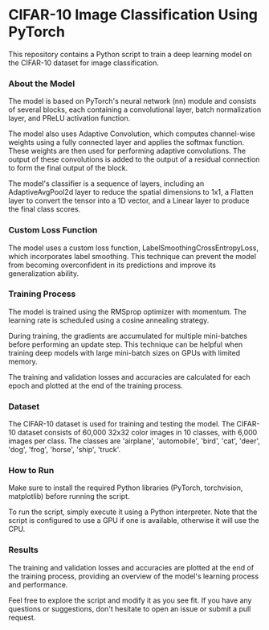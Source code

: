 # CIFAR-10 Image Classification Using PyTorch
This repository contains a Python script to train a deep learning model on the CIFAR-10 dataset for image classification.

### About the Model
The model is based on PyTorch's neural network (nn) module and consists of several blocks, each containing a convolutional layer, batch normalization layer, and PReLU activation function.

The model also uses Adaptive Convolution, which computes channel-wise weights using a fully connected layer and applies the softmax function. These weights are then used for performing adaptive convolutions. The output of these convolutions is added to the output of a residual connection to form the final output of the block.

The model's classifier is a sequence of layers, including an AdaptiveAvgPool2d layer to reduce the spatial dimensions to 1x1, a Flatten layer to convert the tensor into a 1D vector, and a Linear layer to produce the final class scores.

### Custom Loss Function
The model uses a custom loss function, LabelSmoothingCrossEntropyLoss, which incorporates label smoothing. This technique can prevent the model from becoming overconfident in its predictions and improve its generalization ability.

### Training Process
The model is trained using the RMSprop optimizer with momentum. The learning rate is scheduled using a cosine annealing strategy.

During training, the gradients are accumulated for multiple mini-batches before performing an update step. This technique can be helpful when training deep models with large mini-batch sizes on GPUs with limited memory.

The training and validation losses and accuracies are calculated for each epoch and plotted at the end of the training process.

### Dataset
The CIFAR-10 dataset is used for training and testing the model. The CIFAR-10 dataset consists of 60,000 32x32 color images in 10 classes, with 6,000 images per class. The classes are 'airplane', 'automobile', 'bird', 'cat', 'deer', 'dog', 'frog', 'horse', 'ship', 'truck'.

### How to Run
Make sure to install the required Python libraries (PyTorch, torchvision, matplotlib) before running the script.

To run the script, simply execute it using a Python interpreter. Note that the script is configured to use a GPU if one is available, otherwise it will use the CPU.

### Results
The training and validation losses and accuracies are plotted at the end of the training process, providing an overview of the model's learning process and performance.

Feel free to explore the script and modify it as you see fit. If you have any questions or suggestions, don't hesitate to open an issue or submit a pull request.
